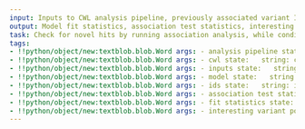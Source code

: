 ```yaml
---
input: Inputs to CWL analysis pipeline, previously associated variant IDs
output: Model fit statistics, association test statistics, interesting variant positions
task: Check for novel hits by running association analysis, while conditioning on previously associated variants
tags:
- !!python/object/new:textblob.blob.Word args: - analysis pipeline state:   string: analysis pipeline   pos_tag: null
- !!python/object/new:textblob.blob.Word args: - cwl state:   string: cwl   pos_tag: null
- !!python/object/new:textblob.blob.Word args: - inputs state:   string: inputs   pos_tag: null
- !!python/object/new:textblob.blob.Word args: - model state:   string: model   pos_tag: null
- !!python/object/new:textblob.blob.Word args: - ids state:   string: ids   pos_tag: null
- !!python/object/new:textblob.blob.Word args: - association test statistics state:   string: association test statistics   pos_tag: null
- !!python/object/new:textblob.blob.Word args: - fit statistics state:   string: fit statistics   pos_tag: null
- !!python/object/new:textblob.blob.Word args: - interesting variant positions state:   string: interesting variant positions   pos_tag: null
---
```

